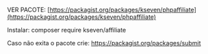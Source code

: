 VER PACOTE: [https://packagist.org/packages/kseven/phpaffiliate](https://packagist.org/packages/kseven/phpaffiliate)

Instalar: composer require kseven/affiliate

Caso não exita o pacote crie: https://packagist.org/packages/submit
